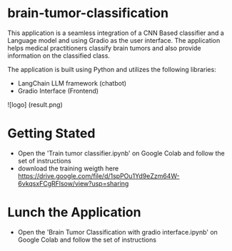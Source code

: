 # brain-tumor-classification

This application is a seamless integration of  a CNN Based classifier and a Language model and using Gradio as the user interface. 
The application helps medical practitioners classify brain tumors and also provide information on the classified class. 

The application is built using Python and utilizes the following libraries: 
 - LangChain LLM framework (chatbot)
 - Gradio Interface (Frontend)

![logo] (result.png)

# Getting Stated 
- Open the 'Train tumor classifier.ipynb' on Google Colab and follow the set of instructions
- download the training weigth here https://drive.google.com/file/d/1spPOu1Yd9eZzm64W-6vkqsxFCgRFlsow/view?usp=sharing

# Lunch the Application
- Open the 'Brain Tumor Classification with gradio interface.ipynb' on Google Colab and follow the set of instructions